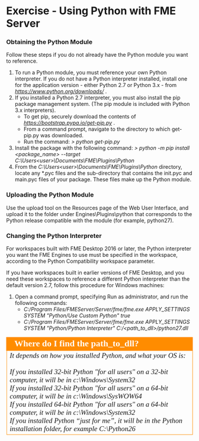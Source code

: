 # Exercise - Using Python with FME Server #

### Obtaining the Python Module ###

Follow these steps if you do not already have the Python module you want to reference.

1. To run a Python module, you must reference your own Python interpreter. If you do not have a Python interpreter installed, install one for the application version - either Python 2.7 or Python 3.x - from *https://www.python.org/downloads/* .
2. If you installed a Python 2.7 interpreter, you must also install the pip package management system. (The pip module is included with Python 3.x interpreters).
	- To get pip, securely download the contents of *https://bootstrap.pypa.io/get-pip.py* .
	- From a command prompt, navigate to the directory to which get-pip.py was downloaded.
	- Run the command: 
		*\> python get-pip.py*
3. Install the package with the following command: 
*\> python -m pip install <package_name> --target C:\Users\<user>\Documents\FME\Plugins\Python*
4. From the *C:\Users\<user>\Documents\FME\Plugins\Python* directory, locate any *.pyc files and the sub-directory that contains the init.pyc and main.pyc files of your package. These files make up the Python module.

### Uploading the Python Module ###

Use the upload tool on the Resources page of the Web User Interface, and upload it to the folder under Engines\Plugins\python that corresponds to the Python release compatible with the module (for example, python27).

### Changing the Python Interpreter ###

For workspaces built with FME Desktop 2016 or later, the Python interpreter you want the FME Engines to use must be specified in the workspace, according to the Python Compatibility workspace parameter.

If you have workspaces built in earlier versions of FME Desktop, and you need these workspaces to reference a different Python interpreter than the default version 2.7, follow this procedure for Windows machines:

1. Open a command prompt, specifying Run as administrator, and run the following commands:
	- *C:/Program Files/FMEServer/Server/fme/fme.exe APPLY_SETTINGS SYSTEM "Python/Use Custom Python" true*
	- *C:/Program Files/FMEServer/Server/fme/fme.exe APPLY_SETTINGS SYSTEM "Python/Python Interpreter" C:/<path\_to\_dll\>/python27.dll*


<!--Tip Section--> 

<table style="border-spacing: 0px">
<tr>
<td style="vertical-align:middle;background-color:darkorange;border: 2px solid darkorange">
<i class="fa fa-info-circle fa-lg fa-pull-left fa-fw" style="color:white;padding-right: 12px;vertical-align:text-top"></i>
<span style="color:white;font-size:x-large;font-weight: bold;font-family:serif">Where do I find the path_to_dll?</span>
</td>
</tr>

<tr>
<td style="border: 1px solid darkorange">
<span style="font-family:serif; font-style:italic; font-size:larger">
It depends on how you installed Python, and what your OS is:     
<br><br>    
If you installed 32-bit Python "for all users" on a 32-bit computer, it will be in c:\Windows\System32 
<br>    
If you installed 32-bit Python "for all users" on a 64-bit computer, it will be in c:\Windows\SysWOW64
<br>     
If you installed 64-bit Python "for all users" on a 64-bit computer, it will be in c:\Windows\System32
<br>
If you installed Python “just for me”, it will be in the Python installation folder, for example C:\Python26
</span>
</td>
</tr>
</table>